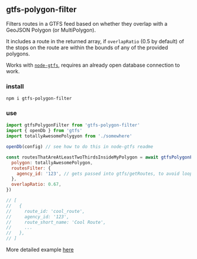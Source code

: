 ## gtfs-polygon-filter

Filters routes in a GTFS feed based on whether they overlap with a GeoJSON Polygon (or MultiPolygon).

It includes a route in the returned array, if `overlapRatio` (0.5 by default) of the stops on the route are within the bounds of any of the provided polygons.

Works with [`node-gtfs`](https://github.com/blinktaginc/node-gtfs), requires an already open database connection to work.

### install

`npm i gtfs-polygon-filter`

### use

```js
import gtfsPolygonFilter from 'gtfs-polygon-filter'
import { openDb } from 'gtfs'
import totallyAwesomePolygyon from './somewhere'

openDb(config) // see how to do this in node-gtfs readme

const routesThatAreAtLeastTwoThirdsInsideMyPolygon = await gtfsPolygonFilter({
  polygon: totallyAwesomePolygon,
  routesFilter: {
    agency_id: '123', // gets passed into gtfs/getRoutes, to avoid looping through all routes in GTFS feed
  },
  overlapRatio: 0.67,
})

// [
//   {
//     route_id: 'cool_route',
//     agency_id: '123',
//     route_short_name: 'Cool Route',
//     ...
//   },
// ]
```

More detailed example [here](https://github.com/zorapeteri/gtfs-polygon-filter/tree/main/example)
